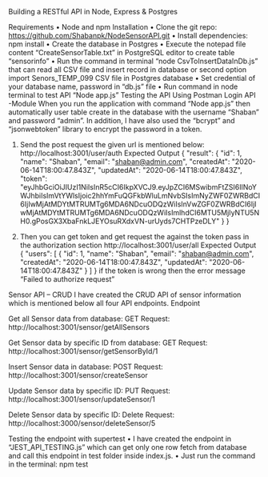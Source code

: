 Building a RESTful API in Node, Express & Postgres


Requirements
•	Node and npm
Installation
•	Clone the git repo: https://github.com/Shabanpk/NodeSensorAPI.git 
•	Install dependencies: npm install
•	Create the database in Postgres
•	Execute the notepad file content “CreateSensorTable.txt” in PostgreSQL editor to create table “sensorinfo”
•	Run the command in terminal “node CsvToInsertDataInDb.js” that can read all CSV file and insert record in database or second option import Senors_TEMP_099 CSV file in Postgres database 
•	Set credential of your database name, password in “db.js” file
•	Run command in node terminal to test API “Node app.js”
Testing the API Using Postman 
Login API -Module 
When you run the application with command “Node app.js” then automatically user table create in the database with the username “Shaban” and password “admin”. In addition, I have also used the “bcrypt” and “jsonwebtoken” library to encrypt the password in a token.

1.	Send the post request the given url is mentioned below:
http://localhost:3001/user/auth
Expected Output
{
    "result": {
        "id": 1,
        "name": "Shaban",
        "email": "shaban@admin.com",
        "createdAt": "2020-06-14T18:00:47.843Z",
        "updatedAt": "2020-06-14T18:00:47.843Z",
        "token": "eyJhbGciOiJIUzI1NiIsInR5cCI6IkpXVCJ9.eyJpZCI6MSwibmFtZSI6IlNoYWJhbiIsImVtYWlsIjoic2hhYmFuQGFkbWluLmNvbSIsImNyZWF0ZWRBdCI6IjIwMjAtMDYtMTRUMTg6MDA6NDcuODQzWiIsInVwZGF0ZWRBdCI6IjIwMjAtMDYtMTRUMTg6MDA6NDcuODQzWiIsImlhdCI6MTU5MjIyNTU5NH0.gPosGX3XbaFnkLJEYOsuRXdxVN-urUyds7CHTPzeDLY"
    }
}

2.	Then you can get token and get request the against the token pass in the authorization section
http://localhost:3001/user/all
Expected Output
{
    "users": [
        {
            "id": 1,
            "name": "Shaban",
            "email": "shaban@admin.com",
            "createdAt": "2020-06-14T18:00:47.843Z",
            "updatedAt": "2020-06-14T18:00:47.843Z"
        }
    ]
}
if the token is wrong then the error message “Failed to authorize request”

Sensor API – CRUD 
I have created the CRUD API of sensor information which is mentioned below all four API endpoints.
Endpoint

Get all Sensor data from database:
GET Request: http://localhost:3001/sensor/getAllSensors

Get Sensor data by specific ID from database:
GET Request: http://localhost:3001/sensor/getSensorById/1

Insert Sensor data in database:
POST Request: http://localhost:3001/sensor/createSensor

Update Sensor data by specific ID:
PUT Request: http://localhost:3001/sensor/updateSensor/1

Delete Sensor data by specific ID:
Delete Request: http://localhost:3000/sensor/deleteSensor/5

Testing the endpoint with supertest
•	I have created the endpoint in “JEST_API_TESTING.js” which can get only one row fetch from database and call this endpoint in test folder inside index.js.
•	Just run the command in the terminal: npm test 




